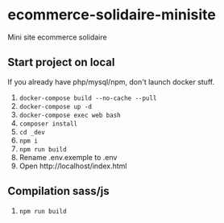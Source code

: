 # ecommerce-solidaire-minisite
Mini site ecommerce solidaire

## Start project on local

If you already have php/mysql/npm, don't launch docker stuff.

1. `docker-compose build --no-cache --pull`
1. `docker-compose up -d`
1. `docker-compose exec web bash`
1. `composer install`
1. `cd _dev`
1. `npm i`
1. `npm run build`
1. Rename .env.exemple to .env
1. Open http://localhost/index.html

## Compilation sass/js
1. `npm run build`
